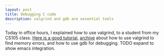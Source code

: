 ```yaml
---
layout: post
title: Debugging C code
description: valgrind and gdb are essential tools
---
```


Today in office hours, I explained how to use valgrind, to a student
from my CS105 class. [Here is a good
tutorial](http://www.ittc.ku.edu/~heechul/courses/eecs678/F16/labs/lab2/GDBLab.pdf),
[archive](http://web.archive.org/web/20160928182818/http://www.ittc.ku.edu/~heechul/courses/eecs678/F16/labs/lab2/GDBLab.pdf)
about how to use valgrind to find memory errors, and how to use gdb
for debugging. TODO expand to show emacs integration.

